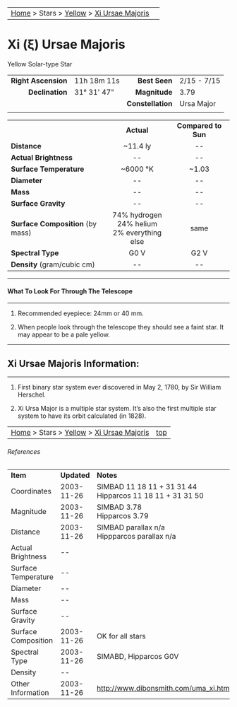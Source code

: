 <script src="../../js/whatsup.js"></script>
<script type="text/javascript">
	var objectName ="Xi Ursae Majoris"
	var objectDesc ="Yellow Solar-type Star<br/>in the Constellation<br/>Ursa Major"
	var objectImage=""
</script>

|    |    |
|:---|---:|
|[Home](/notes/#object-notes) > Stars > [Yellow](../!yellow-stars) > [Xi Ursae Majoris](#xi-ursae-majoris)|  <div id=whatsup></div> |

# Xi (&xi;) Ursae Majoris 
Yellow Solar-type Star

|   |   |   |   |
|--:|:--|--:|:--|
|**Right Ascension**|11h 18m 11s|**Best Seen**| 2/15 - 7/15 |
|**Declination**|31&deg; 31' 47"|**Magnitude**| 3.79 |
|  |  |**Constellation**|Ursa Major|
|  |  |  |

	
|  |  |  |
|--|:--:|:--:|
|  |**Actual**|**Compared to Sun**|
|**Distance**| ~11.4 ly|--|
|**Actual Brightness**|--|--|
|**Surface Temperature**| ~6000 &deg;K| ~1.03 |
|**Diameter**|--|--|
|**Mass**|--|--|
|**Surface Gravity**|--|--|
|**Surface Composition** (by mass)|74% hydrogen<br>24% helium<br>2% everything else|same|
|**Spectral Type**| G0 V | G2 V |
|**Density** (gram/cubic cm)|--|--|

---
#### What To Look For Through The Telescope
---

1.  Recommended eyepiece: 24mm or 40 mm.

1.  When people look through the telescope they should see a faint star.  It may appear to be a pale yellow.

---
## Xi Ursae Majoris Information:
---

1.  First binary star system ever discovered in May 2, 1780, by Sir William Herschel.

1.  Xi Ursa Major is a multiple star system.  It’s also the first multiple star system to have its orbit calculated (in 1828).
  

|    |    |
|:---|---:|
|[Home](/notes/#object-notes) > Stars > [Yellow](../!yellow-stars) > [Xi Ursae Majoris](#xi-ursae-majoris) | [top](#xi-ursae-majoris) |

###### References

|   |   |   |
|---|---|---|
|**Item**|**Updated**|**Notes**| 
|Coordinates|2003-11-26|SIMBAD    11 18 11   + 31 31 44<br/>Hipparcos 11 18 11    + 31 31 50|
|Magnitude|2003-11-26|SIMBAD 3.78<br/> Hipparcos 3.79|
|Distance|2003-11-26|SIMBAD parallax n/a<br/>Hippparcos parallax n/a|
|Actual Brightness| -- |   |
|Surface Temperature| -- |   |	
|Diameter| -- |   |
|Mass| -- |   |
|Surface Gravity| -- |   |
|Surface Composition|2003-11-26|OK for all stars|
|Spectral Type|2003-11-26|SIMABD, Hipparcos G0V|
|Density| -- |   |
|Other Information|2003-11-26|<http://www.dibonsmith.com/uma_xi.htm>

